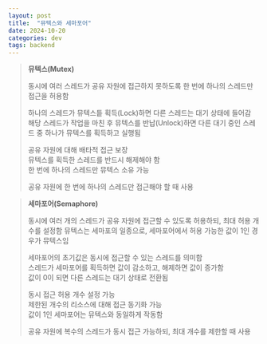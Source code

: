 ```yaml
---
layout: post
title:  "뮤텍스와 세마포어"
date: 2024-10-20
categories: dev
tags: backend
---
```


> **뮤텍스(Mutex)**
>
> 동시에 여러 스레드가 공유 자원에 접근하지 못하도록 한 번에 하나의 스레드만 접근을 허용함
>
> 하나의 스레드가 뮤텍스틑 획득(Lock)하면 다른 스레드는 대기 상태에 들어감  
> 해당 스레드가 작업을 마친 후 뮤텍스를 반납(Unlock)하면 다른 대기 중인 스레드 중 하나가 뮤텍스를 획득하고 실행됨
>
> 공유 자원에 대해 배타적 접근 보장  
> 뮤텍스를 획득한 스레드를 반드시 해제해야 함  
> 한 번에 하나의 스레드만 뮤텍스 소유 가능
>
> 공유 자원에 한 번에 하나의 스레드만 접근해야 할 때 사용

> **세마포어(Semaphore)**
>
> 동시에 여러 개의 스레드가 공유 자원에 접근할 수 있도록 허용하되, 최대 허용 개수를 설정함
> 뮤텍스는 세마포의 일종으로, 세마포어에서 허용 가능한 값이 1인 경우가 뮤텍스임
>
> 세마포어의 초기값은 동시에 접근할 수 있는 스레드를 의미함  
> 스레드가 세마포어를 획득하면 값이 감소하고, 해제하면 값이 증가함  
> 값이 0이 되면 다른 스레드는 대기 상태로 전환됨
>
> 동시 접근 허용 개수 설정 가능  
> 제한된 개수의 리소스에 대해 접근 동기화 가능  
> 값이 1인 세마포어는 뮤텍스와 동일하게 작동함
>
> 공유 자원에 복수의 스레드가 동시 접근 가능하되, 최대 개수를 제한할 때 사용